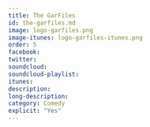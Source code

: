 ```yaml
---
title: The GarFiles
id: the-garfiles.md
image: logo-garfiles.png
image-itunes: logo-garfiles-itunes.png
order: 5
facebook: 
twitter: 
soundcloud: 
soundcloud-playlist: 
itunes: 
description: 
long-description: 
category: Comedy
explicit: "Yes"
---
```

